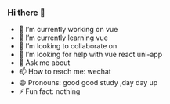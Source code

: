 ### Hi there 👋


- 🔭 I’m currently working on vue
- 🌱 I’m currently learning vue
- 👯 I’m looking to collaborate on
- 🤔 I’m looking for help with vue react uni-app
- 💬 Ask me about 
- 📫 How to reach me: wechat
- 😄 Pronouns: good good study ,day day up
- ⚡ Fun fact: nothing

